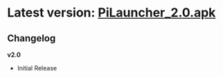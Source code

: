 # Latest version: [PiLauncher_2.0.apk](https://github.com/Tobbe85/PiLauncher/releases/download/2.0/PiLauncher_2.0.apk)

## Changelog

**v2.0**
- Initial Release